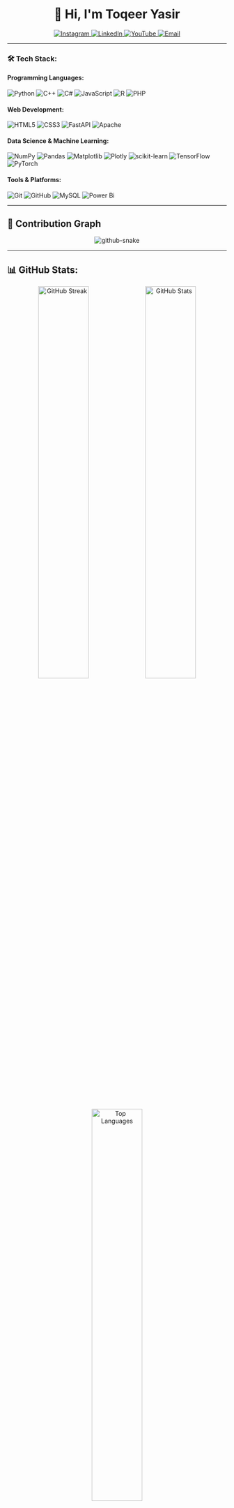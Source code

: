 <h1 align="center" color="gold">👋 Hi, I'm Toqeer Yasir</h1>
<p align="center">
  <a href="https://instagram.com/toqeer_yasir">
    <img src="https://img.shields.io/badge/Instagram-%23E4405F.svg?style=for-the-badge&logo=Instagram&logoColor=white&color=E4405F" alt="Instagram">
  </a>
  <a href="https://linkedin.com/in/toqeer-yasir-7b6b56330">
    <img src="https://img.shields.io/badge/LinkedIn-%230077B5.svg?style=for-the-badge&logo=linkedin&logoColor=white&color=0077B5" alt="LinkedIn">
  </a>
  <a href="https://youtube.com/@-innocent-44">
    <img src="https://img.shields.io/badge/YouTube-%23FF0000.svg?style=for-the-badge&logo=YouTube&logoColor=white&color=FF0000" alt="YouTube">
  </a>
  <a href="mailto:miantoqeeryasir0@gmail.com">
    <img src="https://img.shields.io/badge/Email-D14836?style=for-the-badge&logo=gmail&logoColor=white&color=EA4335" alt="Email">
  </a>
</p>

---

### 🛠️ Tech Stack:

#### **Programming Languages:**
![Python](https://img.shields.io/badge/python-3670A0?style=for-the-badge&logo=python&logoColor=ffdd54&color=3776ab) ![C++](https://img.shields.io/badge/c++-%2300599C.svg?style=for-the-badge&logo=c%2B%2B&logoColor=white&color=00599c) ![C#](https://img.shields.io/badge/c%23-%23239120.svg?style=for-the-badge&logo=csharp&logoColor=white&color=239120) ![JavaScript](https://img.shields.io/badge/javascript-%23323330.svg?style=for-the-badge&logo=javascript&logoColor=%23F7DF1E&color=f7df1e) ![R](https://img.shields.io/badge/r-%23276DC3.svg?style=for-the-badge&logo=r&logoColor=white&color=276dc3) ![PHP](https://img.shields.io/badge/php-%23777BB4.svg?style=for-the-badge&logo=php&logoColor=white&color=777bb4)  

#### **Web Development:**
![HTML5](https://img.shields.io/badge/html5-%23E34F26.svg?style=for-the-badge&logo=html5&logoColor=white&color=e34f26) ![CSS3](https://img.shields.io/badge/css3-%231572B6.svg?style=for-the-badge&logo=css3&logoColor=white&color=1572b6) ![FastAPI](https://img.shields.io/badge/FastAPI-005571?style=for-the-badge&logo=fastapi&color=005571) ![Apache](https://img.shields.io/badge/apache-%23D42029.svg?style=for-the-badge&logo=apache&logoColor=white&color=d42029)  

#### **Data Science & Machine Learning:**
![NumPy](https://img.shields.io/badge/numpy-%23013243.svg?style=for-the-badge&logo=numpy&logoColor=white&color=013243) ![Pandas](https://img.shields.io/badge/pandas-%23150458.svg?style=for-the-badge&logo=pandas&logoColor=white&color=150458) ![Matplotlib](https://img.shields.io/badge/Matplotlib-%23ffffff.svg?style=for-the-badge&logo=Matplotlib&logoColor=black&color=ffffff) ![Plotly](https://img.shields.io/badge/Plotly-%233F4F75.svg?style=for-the-badge&logo=plotly&logoColor=white&color=3f4f75) ![scikit-learn](https://img.shields.io/badge/scikit--learn-%23F7931E.svg?style=for-the-badge&logo=scikit-learn&logoColor=white&color=f7931e) ![TensorFlow](https://img.shields.io/badge/TensorFlow-%23FF6F00.svg?style=for-the-badge&logo=TensorFlow&logoColor=white&color=ff6f00) ![PyTorch](https://img.shields.io/badge/PyTorch-%23EE4C2C.svg?style=for-the-badge&logo=PyTorch&logoColor=white&color=ee4c2c)  

#### **Tools & Platforms:**
![Git](https://img.shields.io/badge/git-%23F05033.svg?style=for-the-badge&logo=git&logoColor=white&color=f05033) ![GitHub](https://img.shields.io/badge/github-%23121011.svg?style=for-the-badge&logo=github&logoColor=white&color=181717) ![MySQL](https://img.shields.io/badge/mysql-4479A1.svg?style=for-the-badge&logo=mysql&logoColor=white&color=4479a1) ![Power Bi](https://img.shields.io/badge/power_bi-F2C811?style=for-the-badge&logo=powerbi&logoColor=black&color=f2c811)  

---


## 🐍 Contribution Graph
<p align="center">
  <img alt="github-snake" src="https://raw.githubusercontent.com/toqeeryasir/toqeeryasir/output/github-snake-dark.svg" />
</p>

---

## 📊 GitHub Stats:
<p align="center">
  <img src="https://github-readme-streak-stats.herokuapp.com/?user=toqeeryasir&theme=radical&hide_border=true" width="48%" alt="GitHub Streak" />
  <img src="https://github-readme-stats.vercel.app/api?username=toqeeryasir&theme=radical&hide_border=true&include_all_commits=true&count_private=false&show_icons=true&line_height=25" width="48%" alt="GitHub Stats" />
</p>
<p align="center">
  <img src="https://github-readme-stats.vercel.app/api/top-langs/?username=toqeeryasir&theme=radical&hide_border=true&include_all_commits=true&count_private=false&layout=compact&line_height=25" width="48%" alt="Top Languages" />
</p>

---

[![](https://visitcount.itsvg.in/api?id=toqeeryasir&icon=0&color=0)](https://visitcount.itsvg.in)
